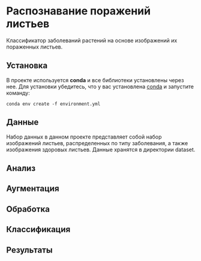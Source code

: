 # Распознавание поражений листьев

Классификатор заболеваний растений на основе изображений их пораженных листьев.

## Установка

В проекте используется **conda** и все библиотеки установлены через нее. Для установки убедитесь, что у вас установлена [conda](https://docs.conda.io/projects/conda/en/stable/ "Ссылка на установку") и запустите команду:

```
conda env create -f environment.yml
```

## Данные

Набор данных в данном проекте представляет собой набор изображений листьев, распределенных по типу заболевания, а также изображения здоровых листьев. Данные хранятся в директории dataset.

## Анализ

## Аугментация

## Обработка

## Классификация

## Результаты
